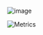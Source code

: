![image](https://github.com/Aby-ss/Aby-ss/assets/103417697/828d45c6-42c7-4d62-b88b-2cf4f4cea953)


![Metrics](https://metrics.lecoq.io/Aby-ss?template=classic&isocalendar=1&introduction=1&achievements=1&repositories=1&habits=1&code=1&base=header%2C%20activity%2C%20community%2C%20repositories%2C%20metadata&base.indepth=false&base.hireable=false&base.skip=false&repositories.batch=100&repositories.forks=false&repositories.affiliations=owner&isocalendar=false&isocalendar.duration=full-year&habits=false&habits.from=200&habits.days=14&habits.facts=true&habits.charts=false&habits.charts.type=classic&habits.trim=false&habits.languages.limit=8&habits.languages.threshold=0%25&repositories=false&repositories.featured=Aby-ss%2FConnectWave%2C%20Aby-ss%2FSDG-GOALS-Business%2C%20Aby-ss%2FAG-ZONE&repositories.pinned=0&repositories.starred=0&repositories.random=0&repositories.order=featured%2C%20pinned%2C%20starred%2C%20random&achievements=false&achievements.threshold=C&achievements.secrets=true&achievements.display=detailed&achievements.limit=0&code=false&code.lines=20&code.load=400&code.days=3&code.visibility=public&code.languages=python&introduction=false&introduction.title=true&config.timezone=Asia%2FDubai)

